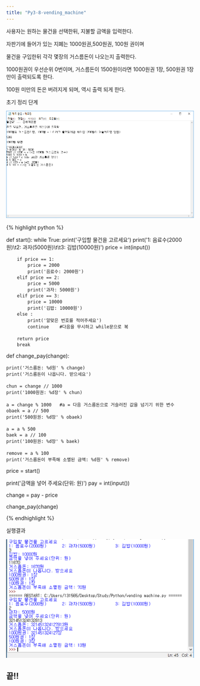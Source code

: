 ```yaml
---
title: "Py3-8-vending_machine"
---
```

사용자는 원하는 물건을 선택한뒤, 지불할 금액을 입력한다.

자판기에 들어가 있는 지폐는 1000원권,500원권, 100원 권이며

물건을 구입한뒤 각각 몇장의 거스름돈이 나오는지 출력한다.

1000원권이 우선순위 0번이며, 거스름돈이 1500원이라면 1000원권 1장, 500원권 1장만이 출력되도록 한다.

100원 미만의 돈은 버려지게 되며, 역시 출력 되게 한다.



초기 정리 단계

![py3-8-vending_machine](images/vending_machine/vending_memo.PNG)

{% highlight python %}

def start():
    while True:
        print('구입할 물건을 고르세요')
        print('1: 음료수(2000원)\t2: 과자(5000원)\t\t3: 김밥(10000원)')
        price = int(input())

        if price == 1:
            price = 2000
            print('음료수: 2000원')
        elif price == 2:
            price = 5000
            print('과자: 5000원')
        elif price == 3:
            price = 10000
            print('김밥: 10000원')
        else :
            print('알맞은 번호를 적어주세요')
            continue    #다음을 무시하고 while문으로 복
            
        return price
        break

def change_pay(change):

    print('거스름돈: %d원' % change)
    print('거스름돈이 나옵니다. 받으세요')

    chun = change // 1000
    print('1000원권: %d장' % chun)

    a = change % 1000   #a = 다음 거스름돈으로 거슬러진 값을 넘기기 위한 변수
    obaek = a // 500
    print('500원권: %d장' % obaek)

    a = a % 500
    baek = a // 100
    print('100원권: %d장' % baek)

    remove = a % 100
    print('거스름돈이 부족해 소멸된 금액: %d원' % remove)


price = start()

print('금액을 넣어 주세요(단위: 원)')
pay = int(input())

change = pay - price 

change_pay(change)

{% endhighlight %}

실행결과

![py3-7-vending_machine](images/vending_machine/vending.PNG)

## 끝!!